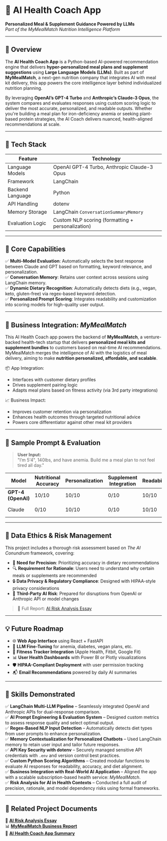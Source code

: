 # 🧠 AI Health Coach App  
**Personalized Meal & Supplement Guidance Powered by LLMs**  
_Part of the MyMealMatch Nutrition Intelligence Platform_

---

## 🚀 Overview

The **AI Health Coach App** is a Python-based AI-powered recommendation engine that delivers **hyper-personalized meal plans and supplement suggestions** using **Large Language Models (LLMs)**. Built as part of **MyMealMatch**, a next-gen nutrition company that integrates AI with meal kit delivery, this app powers the core intelligence layer behind individualized nutrition planning.

By leveraging **OpenAI’s GPT-4 Turbo** and **Anthropic’s Claude-3 Opus**, the system compares and evaluates responses using custom scoring logic to deliver the most accurate, personalized, and readable outputs. Whether you're building a meal plan for iron-deficiency anemia or seeking plant-based protein strategies, the AI Coach delivers nuanced, health-aligned recommendations at scale.

---

## 🧰 Tech Stack

| Feature | Technology |
|--------|------------|
| Language Models | OpenAI GPT-4 Turbo, Anthropic Claude-3 Opus |
| Framework | LangChain |
| Backend Language | Python |
| API Handling | dotenv |
| Memory Storage | LangChain `ConversationSummaryMemory` |
| Evaluation Logic | Custom NLP scoring (formatting + personalization) |

---

## 🧠 Core Capabilities

✅ **Multi-Model Evaluation**: Automatically selects the best response between Claude and GPT based on formatting, keyword relevance, and personalization.  
✅ **Conversation Memory**: Retains user context across sessions using LangChain memory.  
✅ **Dynamic Dietary Recognition**: Automatically detects diets (e.g., vegan, keto, gluten-free) via regex-based keyword detection.  
✅ **Personalized Prompt Scoring**: Integrates readability and customization into scoring models for high-quality user output.

---

## 💼 Business Integration: *MyMealMatch*

This AI Health Coach app powers the backend of **MyMealMatch**, a venture-backed health-tech startup that delivers **personalized meal kits and supplement bundles** to customers based on real-time AI recommendations. MyMealMatch merges the intelligence of AI with the logistics of meal delivery, aiming to make **nutrition personalized, affordable, and scalable**.

📦 App Integration:  
- Interfaces with customer dietary profiles  
- Drives supplement pairing logic  
- Adapts meal plans based on fitness activity (via 3rd party integrations)

📈 Business Impact:  
- Improves customer retention via personalization  
- Enhances health outcomes through targeted nutritional advice  
- Powers core differentiator against other meal kit providers

---

## 🧪 Sample Prompt & Evaluation

> **User Input:**  
> "I’m 5'4\", 140lbs, and have anemia. Build me a meal plan to not feel tired all day."

| Model         | Nutritional Accuracy | Personalization | Supplement Integration | Readability | Total  |
|---------------|----------------------|------------------|-------------------------|-------------|--------|
| **GPT-4 (OpenAI)** | 10/10               | 10/10            | 0/10                   | 10/10       | **30/40** ✅ |
| Claude        | 0/10                | 10/10            | 0/10                   | 10/10       | 20/40 ❌  |


---

## 🔐 Data Ethics & Risk Management

This project includes a thorough risk assessment based on *The AI Conundrum* framework, covering:

- 📏 **Need for Precision**: Prioritizing accuracy in dietary recommendations  
- 🔍 **Requirement for Rationale**: Users need to understand why certain meals or supplements are recommended  
- 🔒 **Data Privacy & Regulatory Compliance**: Designed with HIPAA-style privacy considerations  
- 💼 **Third-Party AI Risk**: Prepared for disruptions from OpenAI or Anthropic API or model changes

> 📄 Full Report: [AI Risk Analysis Essay](./AI%20Risk%20Analysis%20Essay.docx)

---

## 💡 Future Roadmap

- 🌐 **Web App Interface** using React + FastAPI  
- 🧠 **LLM Fine-Tuning** for anemia, diabetes, vegan plans, etc.  
- 🔌 **Fitness Tracker Integration** (Apple Health, Fitbit, Google Fit)  
- 📊 **User Health Dashboards** with Power BI or Plotly visualizations  
- 🛡️ **HIPAA-Compliant Deployment** with user permission tracking  
- 📬 **Email Recommendations** powered by daily AI summaries

---

## 🧠 Skills Demonstrated

✅ **LangChain Multi-LLM Pipeline** – Seamlessly integrated OpenAI and Anthropic APIs for dual-response comparison.  
✅ **AI Prompt Engineering & Evaluation System** – Designed custom metrics to assess response quality and select optimal output.  
✅ **Regex-Based NLP Input Detection** – Automatically detects diet types from user prompts to enhance personalization.  
✅ **Memory Contextualization for Personalized Chatbots** – Used LangChain memory to retain user input and tailor future responses.  
✅ **API Key Security with dotenv** – Securely managed sensitive API credentials with `.env` and version control best practices.  
✅ **Custom Python Scoring Algorithms** – Created modular functions to evaluate AI responses for readability, accuracy, and diet alignment.  
✅ **Business Integration with Real-World AI Application** – Aligned the app with a scalable subscription-based health service: *MyMealMatch*.  
✅ **Risk Analysis for AI in Health Contexts** – Conducted a full audit of precision, rationale, and model dependency risks using formal frameworks.

---

## 📎 Related Project Documents

📄 [**AI Risk Analysis Essay**](./AI%20Risk%20Analysis%20Essay.docx)  
📊 [**MyMealMatch Business Report**](./MyMealMatch%20Report%20(deliverable).docx)  
📘 [**AI Health Coach App Summary**](./Health%20Coach.pdf)




